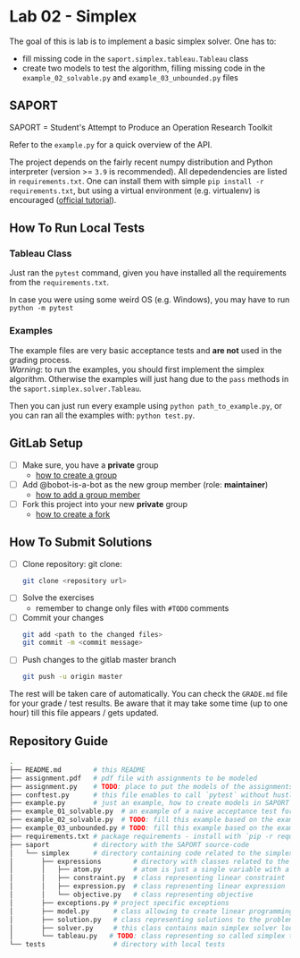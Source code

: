 # Lab 02 - Simplex

The goal of this is lab is to implement a basic simplex solver. One has to:

* fill missing code in the `saport.simplex.tableau.Tableau` class
* create two models to test the algorithm, filling missing code in the `example_02_solvable.py` and `example_03_unbounded.py` files

## SAPORT

SAPORT = Student's Attempt to Produce an Operation Research Toolkit

Refer to the `example.py` for a quick overview of the API.

The project depends on the fairly recent numpy distribution and Python interpreter (version >= `3.9` is recommended). All depedendencies are listed in `requirements.txt`. One can install them with simple `pip install -r requirements.txt`, but using a virtual environment (e.g. virtualenv) is encouraged ([official tutorial](https://docs.python.org/3/tutorial/venv.html)). 

## How To Run Local Tests

### Tableau Class

Just ran the `pytest` command, given you have installed all the requirements from the `requirements.txt`.

In case you were using some weird OS (e.g. Windows), you may have to run `python -m pytest`

### Examples 

The example files are very basic acceptance tests and **are not** used in the grading process.  
*Warning*: to run the examples, you should first implement the simplex algorithm. Otherwise the examples will just hang due to the `pass` methods in the `saport.simplex.solver.Tableau`.

Then you can just run every example using `python path_to_example.py`, or you can ran all the examples with: `python test.py`.

## GitLab Setup 

* [ ] Make sure, you have a **private** group 
  * [how to create a group](https://docs.gitlab.com/ee/user/group/#create-a-group)
* [ ] Add @bobot-is-a-bot as the new group member (role: **maintainer**)
  * [how to add a group member](https://docs.gitlab.com/ee/user/group/#add-users-to-a-group)
* [ ] Fork this project into your new **private** group
  * [how to create a fork](https://docs.gitlab.com/ee/user/project/repository/forking_workflow.html#creating-a-fork)

## How To Submit Solutions

* [ ] Clone repository: git clone:
    ```bash 
    git clone <repository url>
    ```
* [ ] Solve the exercises 
    * remember to change only files with `#TODO` comments
* [ ] Commit your changes
    ```bash
    git add <path to the changed files>
    git commit -m <commit message>
    ```
* [ ] Push changes to the gitlab master branch
    ```bash
    git push -u origin master
    ```

The rest will be taken care of automatically. You can check the `GRADE.md` file for your grade / test results. Be aware that it may take some time (up to one hour) till this file appears / gets updated.  

## Repository Guide

```bash
.
├── README.md        # this README
├── assignment.pdf   # pdf file with assignments to be modeled
├── assignment.py    # TODO: place to put the models of the assignments
├── conftest.py      # this file enables to call `pytest` without hustle
├── example.py       # just an example, how to create models in SAPORT
├── example_01_solvable.py  # an example of a naive acceptance test for our solver
├── example_02_solvable.py  # TODO: fill this example based on the example_01...
├── example_03_unbounded.py # TODO: fill this example based on the example_01...
├── requirements.txt # package requirements - install with `pip -r requirements.txt`
├── saport           # directory with the SAPORT source-code   
│   └── simplex      # directory containing code related to the simplex algorithm 
│       ├── expressions        # directory with classes related to the linear programming model components 
│       │   ├── atom.py        # atom is just a single variable with a coefficient
│       │   ├── constraint.py  # class representing linear constraint
│       │   ├── expression.py  # class representing linear expression
│       │   └── objective.py   # class representing objective
│       ├── exceptions.py # project specific exceptions
│       ├── model.py      # class allowing to create linear programming models
│       ├── solution.py   # class representing solutions to the problems
│       ├── solver.py     # this class contains main simplex solver loop
│       └── tableau.py   # TODO: class representing so called simplex tableau — you have to fill some code here!
└── tests                 # directory with local tests
```
